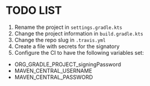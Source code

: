 # TODO LIST

1. Rename the project in `settings.gradle.kts`
1. Change the project information in `build.gradle.kts`
1. Change the repo slug in `.travis.yml`
1. Create a file with secrets for the signatory
1. Configure the CI to have the following variables set:
  * ORG_GRADLE_PROJECT_signingPassword
  * MAVEN_CENTRAL_USERNAME
  * MAVEN_CENTRAL_PASSWORD
